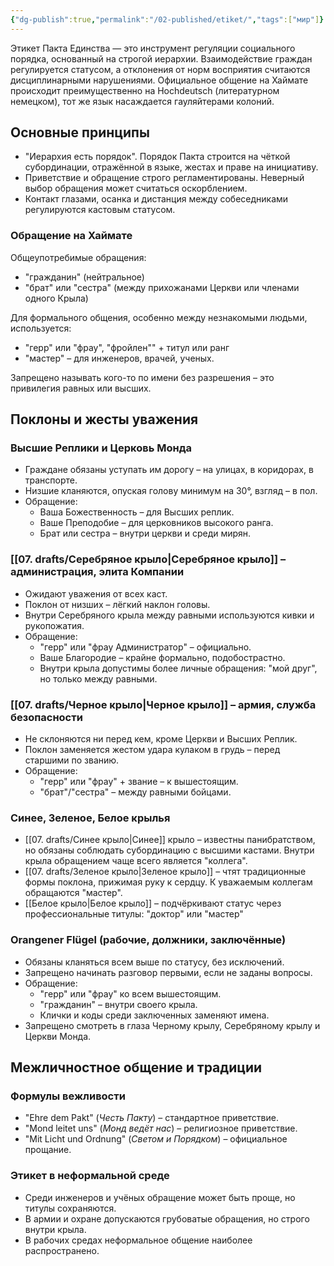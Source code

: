 ```yaml
---
{"dg-publish":true,"permalink":"/02-published/etiket/","tags":["мир"]}
---
```


Этикет Пакта Единства — это инструмент регуляции социального порядка, основанный на строгой иерархии. 
Взаимодействие граждан регулируется статусом, а отклонения от норм восприятия считаются дисциплинарными нарушениями. Официальное общение на Хаймате происходит преимущественно на Hochdeutsch (литературном немецком), тот же язык насаждается гауляйтерами колоний. 

## Основные принципы
- "Иерархия есть порядок". Порядок Пакта строится на чёткой субординации, отражённой в языке, жестах и праве на инициативу.
- Приветствие и обращение строго регламентированы. Неверный выбор обращения может считаться оскорблением.
- Контакт глазами, осанка и дистанция между собеседниками регулируются кастовым статусом.

### Обращение на Хаймате

Общеупотребимые обращения: 
- "гражданин" (нейтральное)
- "брат" или "сестра" (между прихожанами Церкви или членами одного Крыла)

Для формального общения, особенно между незнакомыми людьми, используется:
- "герр" или "фрау", "фройлен"" + титул или ранг
- "мастер" – для инженеров, врачей, ученых.

Запрещено называть кого-то по имени без разрешения – это привилегия равных или высших.

## Поклоны и жесты уважения

### Высшие Реплики и Церковь Монда

- Граждане обязаны уступать им дорогу – на улицах, в коридорах, в транспорте.
- Низшие кланяются, опуская голову минимум на 30°, взгляд – в пол.
- Обращение:
    - Ваша Божественность – для Высших реплик.
    - Ваше Преподобие – для церковников высокого ранга.
    - Брат или сестра – внутри церкви и среди мирян.

### [[07. drafts/Серебряное крыло\|Серебряное крыло]] – администрация, элита Компании
- Ожидают уважения от всех каст.
- Поклон от низших – лёгкий наклон головы.
- Внутри Серебряного крыла между равными используются кивки и рукопожатия.
- Обращение:
    - "герр" или "фрау Администратор" – официально.
    - Ваше Благородие – крайне формально, подобострастно.
    - Внутри крыла допустимы более личные обращения: "мой друг", но только между равными.

### [[07. drafts/Черное крыло\|Черное крыло]] – армия, служба безопасности
- Не склоняются ни перед кем, кроме Церкви и Высших Реплик.
- Поклон заменяется жестом удара кулаком в грудь – перед старшими по званию.
- Обращение:
    - "герр" или "фрау" + звание – к вышестоящим.
    - "брат"/"сестра" – между равными бойцами.

### Синее, Зеленое, Белое крылья

- [[07. drafts/Синее крыло\|Синее]] крыло – известны панибратством, но обязаны соблюдать субординацию с высшими кастами. Внутри крыла обращением чаще всего является "коллега".
- [[07. drafts/Зеленое крыло\|Зеленое крыло]] – чтят традиционные формы поклона, прижимая руку к сердцу. К уважаемым коллегам  обращаются "мастер".
- [[Белое крыло\|Белое крыло]] – подчёркивают статус через профессиональные титулы: "доктор" или "мастер"

### Orangener Flügel (рабочие, должники, заключённые)

- Обязаны кланяться всем выше по статусу, без исключений.
- Запрещено начинать разговор первыми, если не заданы вопросы.
- Обращение:
    - "герр" или "фрау" ко всем вышестоящим.
    - "гражданин" – внутри своего крыла.
    - Клички и коды среди заключенных заменяют имена.
- Запрещено смотреть в глаза Черному крылу, Серебряному крылу и Церкви Монда.
## Межличностное общение и традиции

### Формулы вежливости

- "Ehre dem Pakt" (*Честь Пакту*) – стандартное приветствие.
- "Mond leitet uns" (*Монд ведёт нас*) – религиозное приветствие.
- "Mit Licht und Ordnung" (*Светом и Порядком*) – официальное прощание.
### Этикет в неформальной среде
- Среди инженеров и учёных обращение может быть проще, но титулы сохраняются.
- В армии и охране допускаются грубоватые обращения, но строго внутри крыла.
- В рабочих средах неформальное общение наиболее распространено.